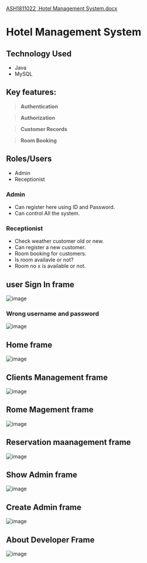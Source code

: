 [ASH1811022 ,Hotel Management System.docx](https://github.com/Bill-Board/java-project/files/12113598/ASH1811022.Hotel.Management.System.docx)
# Hotel Management System
## Technology Used
- Java
- MySQL

## Key features:
>  **Authentication**

>  **Authorization**

>  **Customer Records**

>  **Room Booking**

## Roles/Users
- Admin
- Receptionist
  
### Admin
- Can register here using ID and Password.
- Can control All the system.
  
### Receptionist
- Check weather customer old or new.
- Can register a new customer.
- Room booking for customers.
- Is room availavle or not?
- Room no x is available or not.

## user Sign In frame
![image](https://github.com/Bill-Board/java-project/assets/59358725/9d20def7-76dd-4ed6-9de5-1893c446f614)

### Wrong username and password
![image](https://github.com/Bill-Board/java-project/assets/59358725/94d0d57f-7ad2-491c-a044-2658b2fabc1a)

## Home frame
![image](https://github.com/Bill-Board/java-project/assets/59358725/1c4c387e-13e0-49b3-9d47-4a2f3ab934f6)

## Clients Management frame
![image](https://github.com/Bill-Board/java-project/assets/59358725/33b58acf-21e0-4968-abb6-abd6ec7e02ea)

## Rome Magement frame
![image](https://github.com/Bill-Board/java-project/assets/59358725/69279642-480b-4882-8809-50366151b711)

## Reservation maanagement frame
![image](https://github.com/Bill-Board/java-project/assets/59358725/c9e4cefb-aec0-4621-9fef-b345d506daf9)

## Show Admin frame
![image](https://github.com/Bill-Board/java-project/assets/59358725/ba38753b-a808-415c-a800-f16868f1a7a4)

## Create Admin frame
![image](https://github.com/Bill-Board/java-project/assets/59358725/6f667b46-c022-416f-8592-abe57f6b9ec6)


## About Developer Frame
![image](https://github.com/Bill-Board/java-project/assets/59358725/1da03641-0797-4a43-be09-56ac4ff0a441)




